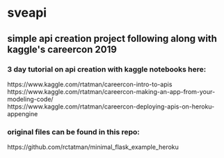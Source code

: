 # sveapi
<h2>simple api creation project following along with kaggle's careercon 2019</h2>

<h3>3 day tutorial on api creation with kaggle notebooks here:</h3>
https://www.kaggle.com/rtatman/careercon-intro-to-apis<br>
https://www.kaggle.com/rtatman/careercon-making-an-app-from-your-modeling-code/<br>
https://www.kaggle.com/rtatman/careercon-deploying-apis-on-heroku-appengine

<h3>original files can be found in this repo:</h3>
https://github.com/rctatman/minimal_flask_example_heroku
